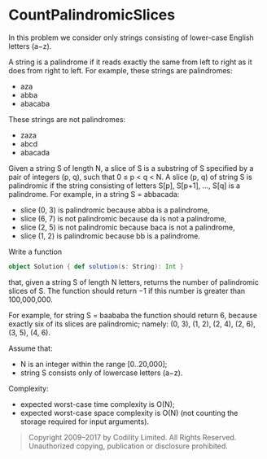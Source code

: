 # CountPalindromicSlices

In this problem we consider only strings consisting of lower-case English letters (a−z).

A string is a palindrome if it reads exactly the same from left to right as it does from right to left. For example, these strings are palindromes:

- aza
- abba
- abacaba

These strings are not palindromes:

- zaza
- abcd
- abacada

Given a string S of length N, a slice of S is a substring of S specified by a pair of integers (p, q), such that 0 ≤ p < q < N. A slice (p, q) of string S is palindromic if the string consisting of letters S[p], S[p+1], ..., S[q] is a palindrome. For example, in a string S = abbacada:

- slice (0, 3) is palindromic because abba is a palindrome,
- slice (6, 7) is not palindromic because da is not a palindrome,
- slice (2, 5) is not palindromic because baca is not a palindrome,
- slice (1, 2) is palindromic because bb is a palindrome.

Write a function

```scala
object Solution { def solution(s: String): Int }
```

that, given a string S of length N letters, returns the number of palindromic slices of S. The function should return −1 if this number is greater than 100,000,000.

For example, for string S = baababa the function should return 6, because exactly six of its slices are palindromic; namely: (0, 3), (1, 2), (2, 4), (2, 6), (3, 5), (4, 6).

Assume that:

- N is an integer within the range [0..20,000];
- string S consists only of lowercase letters (a−z).

Complexity:

- expected worst-case time complexity is O(N);
- expected worst-case space complexity is O(N) (not counting the storage required for input arguments).


> Copyright 2009–2017 by Codility Limited. All Rights Reserved. Unauthorized copying, publication or disclosure prohibited.